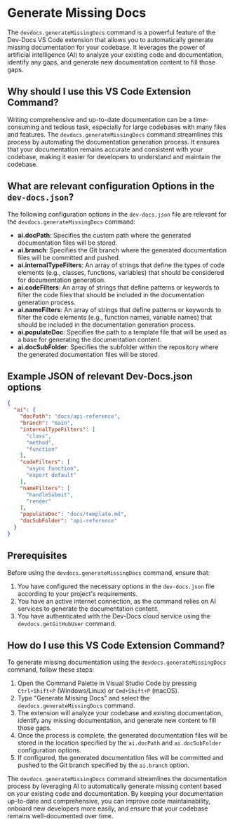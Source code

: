 
  
  # **Generate Missing Docs**

The `devdocs.generateMissingDocs` command is a powerful feature of the Dev-Docs VS Code extension that allows you to automatically generate missing documentation for your codebase. It leverages the power of artificial intelligence (AI) to analyze your existing code and documentation, identify any gaps, and generate new documentation content to fill those gaps.

## Why should I use this VS Code Extension Command?

Writing comprehensive and up-to-date documentation can be a time-consuming and tedious task, especially for large codebases with many files and features. The `devdocs.generateMissingDocs` command streamlines this process by automating the documentation generation process. It ensures that your documentation remains accurate and consistent with your codebase, making it easier for developers to understand and maintain the codebase.

## What are relevant configuration Options in the `dev-docs.json`?

The following configuration options in the `dev-docs.json` file are relevant for the `devdocs.generateMissingDocs` command:

- **ai.docPath**: Specifies the custom path where the generated documentation files will be stored.
- **ai.branch**: Specifies the Git branch where the generated documentation files will be committed and pushed.
- **ai.internalTypeFilters**: An array of strings that define the types of code elements (e.g., classes, functions, variables) that should be considered for documentation generation.
- **ai.codeFilters**: An array of strings that define patterns or keywords to filter the code files that should be included in the documentation generation process.
- **ai.nameFilters**: An array of strings that define patterns or keywords to filter the code elements (e.g., function names, variable names) that should be included in the documentation generation process.
- **ai.populateDoc**: Specifies the path to a template file that will be used as a base for generating the documentation content.
- **ai.docSubFolder**: Specifies the subfolder within the repository where the generated documentation files will be stored.

## Example JSON of relevant Dev-Docs.json options

```json
{
  "ai": {
    "docPath": "docs/api-reference",
    "branch": "main",
    "internalTypeFilters": [
      "class",
      "method",
      "function"
    ],
    "codeFilters": [
      "async function",
      "export default"
    ],
    "nameFilters": [
      "handleSubmit",
      "render"
    ],
    "populateDoc": "docs/template.md",
    "docSubFolder": "api-reference"
  }
}
```

## Prerequisites

Before using the `devdocs.generateMissingDocs` command, ensure that:

1. You have configured the necessary options in the `dev-docs.json` file according to your project's requirements.
2. You have an active internet connection, as the command relies on AI services to generate the documentation content.
3. You have authenticated with the Dev-Docs cloud service using the `devdocs.getGitHubUser` command.

## How do I use this VS Code Extension Command?

To generate missing documentation using the `devdocs.generateMissingDocs` command, follow these steps:

1. Open the Command Palette in Visual Studio Code by pressing `Ctrl+Shift+P` (Windows/Linux) or `Cmd+Shift+P` (macOS).
2. Type "Generate Missing Docs" and select the `devdocs.generateMissingDocs` command.
3. The extension will analyze your codebase and existing documentation, identify any missing documentation, and generate new content to fill those gaps.
4. Once the process is complete, the generated documentation files will be stored in the location specified by the `ai.docPath` and `ai.docSubFolder` configuration options.
5. If configured, the generated documentation files will be committed and pushed to the Git branch specified by the `ai.branch` option.

The `devdocs.generateMissingDocs` command streamlines the documentation process by leveraging AI to automatically generate missing content based on your existing code and documentation. By keeping your documentation up-to-date and comprehensive, you can improve code maintainability, onboard new developers more easily, and ensure that your codebase remains well-documented over time.
  
  